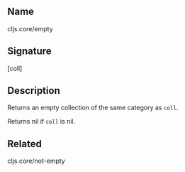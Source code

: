 ## Name
cljs.core/empty

## Signature
[coll]

## Description

Returns an empty collection of the same category as `coll`.

Returns nil if `coll` is nil.

## Related
cljs.core/not-empty
